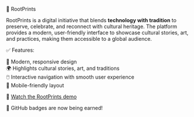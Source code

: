 🌸 RootPrints

RootPrints is a digital initiative that blends **technology with tradition** to preserve, celebrate, and reconnect with cultural heritage. The platform provides a modern, user-friendly interface to showcase cultural stories, art, and practices, making them accessible to a global audience.

✅ Features:

🎨 Modern, responsive design  
🌍 Highlights cultural stories, art, and traditions  
🖱️ Interactive navigation with smooth user experience  
📱 Mobile-friendly layout  

🎥 [Watch the RootPrints demo](https://drive.google.com/file/d/1WUBT_1Nou8bEjPbc-zrptHC3-9bI5sYO/view?usp=sharing)


🎯 GitHub badges are now being earned!
